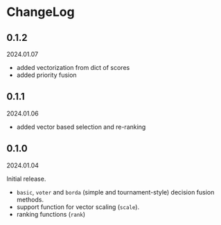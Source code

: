 # ChangeLog

## 0.1.2

2024.01.07

- added vectorization from dict of scores
- added priority fusion

## 0.1.1

2024.01.06

- added vector based selection and re-ranking


## 0.1.0

2024.01.04

Initial release.

- `basic`, `voter` and `borda` (simple and tournament-style) decision fusion methods.
- support function for vector scaling (`scale`).
- ranking functions (`rank`)